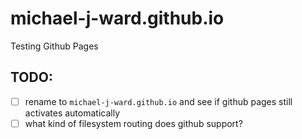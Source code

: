 # michael-j-ward.github.io
Testing Github Pages


## TODO:
- [ ] rename to `michael-j-ward.github.io` and see if github pages still activates automatically
- [ ] what kind of filesystem routing does github support?